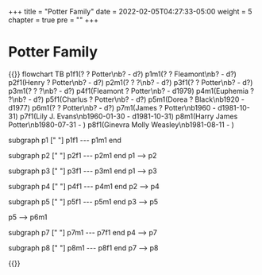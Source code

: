 +++
title = "Potter Family"
date = 2022-02-05T04:27:33-05:00
weight = 5
chapter = true
pre = ""
+++

# Potter Family

{{<mermaid>}}
flowchart TB
  p1f1(? ? Potter\nb? - d?)
  p1m1(? ? Fleamont\nb? - d?)
  p2f1(Henry ? Potter\nb? - d?)
  p2m1(? ? ?\nb? - d?)
  p3f1(? ? Potter\nb? - d?)
  p3m1(? ? ?\nb? - d?)
  p4f1(Fleamont ? Potter\nb? - d1979)
  p4m1(Euphemia ? ?\nb? - d?)
  p5f1(Charlus ? Potter\nb? - d?)
  p5m1(Dorea ? Black\nb1920 - d1977)
  p6m1(? ? Potter\nb? - d?)
  p7m1(James ? Potter\nb1960 - d1981-10-31)
  p7f1(Lily J. Evans\nb1960-01-30 - d1981-10-31)
  p8m1(Harry James Potter\nb1980-07-31 - )
  p8f1(Ginevra Molly Weasley\nb1981-08-11 - )

  subgraph p1 [" "]
    p1f1 --- p1m1
  end

  subgraph p2 [" "]
    p2f1 --- p2m1
  end
  p1 --> p2
  
  subgraph p3 [" "]
    p3f1 --- p3m1
  end
  p1 --> p3

  subgraph p4 [" "]
    p4f1 --- p4m1
  end
  p2 --> p4

  subgraph p5 [" "]
    p5f1 --- p5m1
  end
  p3 --> p5

  p5 --> p6m1
 
  subgraph p7 [" "]
    p7m1 --- p7f1
  end
  p4 --> p7

  subgraph p8 [" "]
    p8m1 --- p8f1
  end
  p7 --> p8
  
{{</mermaid>}}

